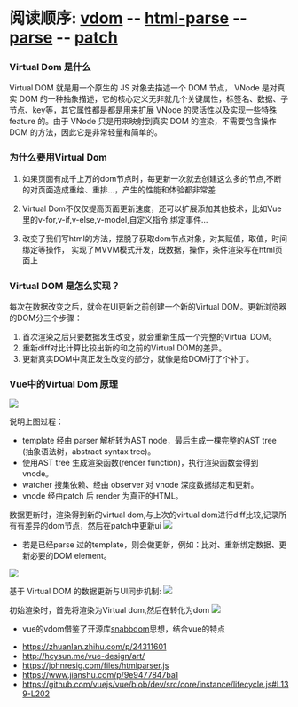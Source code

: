 # 阅读顺序: [vdom](./vdom.md) -- [html-parse](./html-parse.md) -- [parse](./parse.md) -- [patch](./patch.md)

### Virtual Dom 是什么
 Virtual DOM 就是用一个原生的 JS 对象去描述一个 DOM 节点， VNode 是对真实 DOM 的一种抽象描述，它的核心定义无非就几个关键属性，标签名、数据、子节点、key等，其它属性都是都是用来扩展 VNode 的灵活性以及实现一些特殊 feature 的。由于 VNode 只是用来映射到真实 DOM 的渲染，不需要包含操作 DOM 的方法，因此它是非常轻量和简单的。
### 为什么要用Virtual Dom

1. 如果页面有成千上万的dom节点时，每更新一次就去创建这么多的节点,不断的对页面造成重绘、重排...，产生的性能和体验都非常差

2. Virtual Dom不仅仅提高页面更新速度，还可以扩展添加其他技术，比如Vue里的v-for,v-if,v-else,v-model,自定义指令,绑定事件...


3. 改变了我们写html的方法，摆脱了获取dom节点对象，对其赋值，取值，时间绑定等操作，
实现了MVVM模式开发，既数据，操作，条件渲染写在html页面上


### Virtual DOM 是怎么实现？
每次在数据改变之后，就会在UI更新之前创建一个新的Virtual DOM。更新浏览器的DOM分三个步骤：
1. 首次渲染之后只要数据发生改变，就会重新生成一个完整的Virtual DOM。
2. 重新diff对比计算比较出新的和之前的Virtual DOM的差异。
3. 更新真实DOM中真正发生改变的部分，就像是给DOM打了个补丁。

### Vue中的Virtual Dom 原理

![](https://cythilya.github.io/assets/2017-04-08-vue-rendering-flow.png)

说明上图过程：
* template 经由 parser 解析转为AST node，最后生成一棵完整的AST tree (抽象语法树，abstract syntax tree)。
* 使用AST tree 生成渲染函数(render function)，执行渲染函数会得到vnode。
* watcher 搜集依赖、经由 observer 对 vnode 深度数据绑定和更新。
* vnode 经由patch 后 render 为真正的HTML。


数据更新时，渲染得到新的virtual dom,与上次的virtual dom进行diff比较,记录所有有差异的dom节点，然后在patch中更新ui
![](2017-04-11-vue-rendering-flow.png)

* 若是已经parse 过的template，则会做更新，例如：比对、重新绑定数据、更新必要的DOM element。

![](https://camo.githubusercontent.com/db55af854af44f10b16053687c6c02d3d5ae4b98/68747470733a2f2f692e6c6f6c692e6e65742f323031372f30382f32372f353961323431396133633631372e706e67)


基于 Virtual DOM 的数据更新与UI同步机制:
![](https://user-gold-cdn.xitu.io/2018/5/24/163904e89b21b515?imageView2/0/w/1280/h/960/format/webp/ignore-error/1)

初始渲染时，首先将渲染为Virtual dom,然后在转化为dom
![](https://user-gold-cdn.xitu.io/2017/5/16/39eac671c7fae8f73917ba1e6d06daa8?imageView2/0/w/1280/h/960/format/webp/ignore-error/1)


* vue的vdom借鉴了开源库[snabbdom](https://github.com/snabbdom/snabbdom)思想，结合vue的特点



- https://zhuanlan.zhihu.com/p/24311601
- http://hcysun.me/vue-design/art/
- https://johnresig.com/files/htmlparser.js
- https://www.jianshu.com/p/9e9477847ba1
- https://github.com/vuejs/vue/blob/dev/src/core/instance/lifecycle.js#L139-L202
